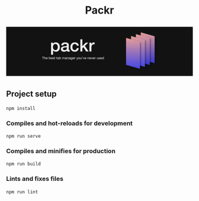 <h1 align="center">
  <p align="center">Packr</p>
  <a href="https://packr.dev"><img src="images/banner.png" alt="Packr" width="800"></a>
</h1>


## Project setup
```
npm install
```

### Compiles and hot-reloads for development
```
npm run serve
```

### Compiles and minifies for production
```
npm run build
```

### Lints and fixes files
```
npm run lint
```